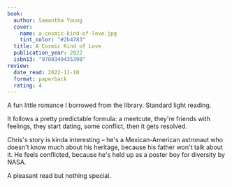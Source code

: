 ```yaml
---
book:
  author: Samantha Young
  cover:
    name: a-cosmic-kind-of-love.jpg
    tint_color: "#2b4783"
  title: A Cosmic Kind of Love
  publication_year: 2022
  isbn13: "9780349435398"
review:
  date_read: 2022-11-10
  format: paperback
  rating: 4
---
```


A fun little romance I borrowed from the library.
Standard light reading.

It follows a pretty predictable formula: a meetcute, they're friends with feelings, they start dating, some conflict, then it gets resolved.

Chris's story is kinda interesting – he's a Mexican-American astronaut who doesn't know much about his heritage, because his father won't talk about it.
He feels conflicted, because he's held up as a poster boy for diversity by NASA.

A pleasant read but nothing special.
